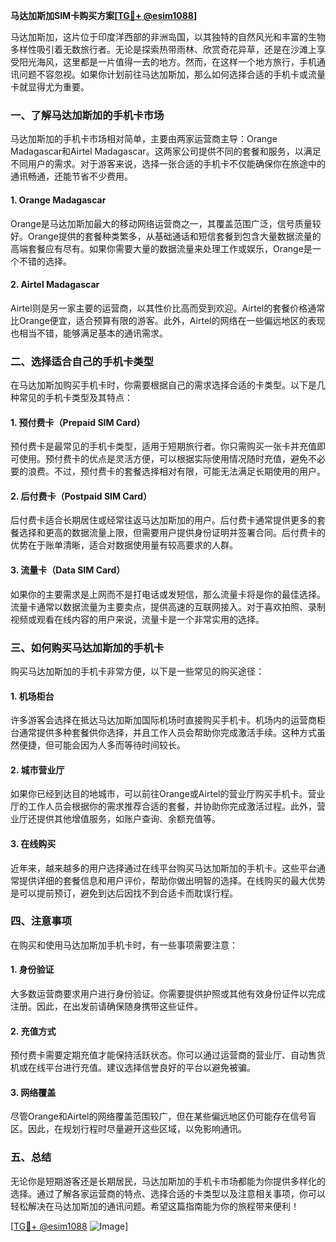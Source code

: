 **马达加斯加SIM卡购买方案[[TG💪+ @esim1088](https://t.me/s/esim1088)]**

马达加斯加，这片位于印度洋西部的非洲岛国，以其独特的自然风光和丰富的生物多样性吸引着无数旅行者。无论是探索热带雨林、欣赏奇花异草，还是在沙滩上享受阳光海风，这里都是一片值得一去的地方。然而，在这样一个地方旅行，手机通讯问题不容忽视。如果你计划前往马达加斯加，那么如何选择合适的手机卡或流量卡就显得尤为重要。

### 一、了解马达加斯加的手机卡市场

马达加斯加的手机卡市场相对简单，主要由两家运营商主导：Orange Madagascar和Airtel Madagascar。这两家公司提供不同的套餐和服务，以满足不同用户的需求。对于游客来说，选择一张合适的手机卡不仅能确保你在旅途中的通讯畅通，还能节省不少费用。

#### 1. Orange Madagascar

Orange是马达加斯加最大的移动网络运营商之一，其覆盖范围广泛，信号质量较好。Orange提供的套餐种类繁多，从基础通话和短信套餐到包含大量数据流量的高端套餐应有尽有。如果你需要大量的数据流量来处理工作或娱乐，Orange是一个不错的选择。

#### 2. Airtel Madagascar

Airtel则是另一家主要的运营商，以其性价比高而受到欢迎。Airtel的套餐价格通常比Orange便宜，适合预算有限的游客。此外，Airtel的网络在一些偏远地区的表现也相当不错，能够满足基本的通讯需求。

### 二、选择适合自己的手机卡类型

在马达加斯加购买手机卡时，你需要根据自己的需求选择合适的卡类型。以下是几种常见的手机卡类型及其特点：

#### 1. 预付费卡（Prepaid SIM Card）

预付费卡是最常见的手机卡类型，适用于短期旅行者。你只需购买一张卡并充值即可使用。预付费卡的优点是灵活方便，可以根据实际使用情况随时充值，避免不必要的浪费。不过，预付费卡的套餐选择相对有限，可能无法满足长期使用的用户。

#### 2. 后付费卡（Postpaid SIM Card）

后付费卡适合长期居住或经常往返马达加斯加的用户。后付费卡通常提供更多的套餐选择和更高的数据流量上限，但需要用户提供身份证明并签署合同。后付费卡的优势在于账单清晰，适合对数据使用量有较高要求的人群。

#### 3. 流量卡（Data SIM Card）

如果你的主要需求是上网而不是打电话或发短信，那么流量卡将是你的最佳选择。流量卡通常以数据流量为主要卖点，提供高速的互联网接入。对于喜欢拍照、录制视频或观看在线内容的用户来说，流量卡是一个非常实用的选择。

### 三、如何购买马达加斯加的手机卡

购买马达加斯加的手机卡非常方便，以下是一些常见的购买途径：

#### 1. 机场柜台

许多游客会选择在抵达马达加斯加国际机场时直接购买手机卡。机场内的运营商柜台通常提供多种套餐供你选择，并且工作人员会帮助你完成激活手续。这种方式虽然便捷，但可能会因为人多而等待时间较长。

#### 2. 城市营业厅

如果你已经到达目的地城市，可以前往Orange或Airtel的营业厅购买手机卡。营业厅的工作人员会根据你的需求推荐合适的套餐，并协助你完成激活过程。此外，营业厅还提供其他增值服务，如账户查询、余额充值等。

#### 3. 在线购买

近年来，越来越多的用户选择通过在线平台购买马达加斯加的手机卡。这些平台通常提供详细的套餐信息和用户评价，帮助你做出明智的选择。在线购买的最大优势是可以提前预订，避免到达后因找不到合适卡而耽误行程。

### 四、注意事项

在购买和使用马达加斯加手机卡时，有一些事项需要注意：

#### 1. 身份验证

大多数运营商要求用户进行身份验证。你需要提供护照或其他有效身份证件以完成注册。因此，在出发前请确保随身携带这些证件。

#### 2. 充值方式

预付费卡需要定期充值才能保持活跃状态。你可以通过运营商的营业厅、自动售货机或在线平台进行充值。建议选择信誉良好的平台以避免被骗。

#### 3. 网络覆盖

尽管Orange和Airtel的网络覆盖范围较广，但在某些偏远地区仍可能存在信号盲区。因此，在规划行程时尽量避开这些区域，以免影响通讯。

### 五、总结

无论你是短期游客还是长期居民，马达加斯加的手机卡市场都能为你提供多样化的选择。通过了解各家运营商的特点、选择合适的卡类型以及注意相关事项，你可以轻松解决在马达加斯加的通讯问题。希望这篇指南能为你的旅程带来便利！

[[TG💪+ @esim1088](https://t.me/s/esim1088) ![Image](https://i.postimg.cc/4NQfJmqS/Snipaste-2025-05-13-00-14-12.png)]